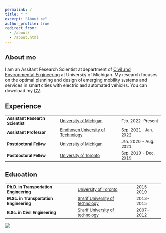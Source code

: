 ```yaml
---
permalink: /
title: " "
excerpt: "About me"
author_profile: true
redirect_from: 
  - /about/
  - /about.html
---
```



## About me

I am an Assitant Research Scientist at department of [Civil and Environmental Engineering](https://cee.engin.umich.edu/) at University of Michigan. My research focuses on the optimal planning and design of emerging mobility systems and services in smart cities with electric and automated vehicles. You can download my [CV](https://sinabahrami.github.io/files/CV_Sina_Bahrami.pdf).

## Experience

<style>
table, td, th {
   border: none!important;
  font-size: 13px
}
</style>

<table>
<tbody>
  <tr>
    <td><strong>Assistant Research Scientist</strong></td>
    <td><a href="https://umich.edu/" target="_blank" rel="noopener noreferrer">University of Michigan</a></td>
    <td>Feb. 2022-Present</td>
  </tr>
  <tr>
    <td><strong>Assistant Professor</strong></td>
    <td><a href="https://www.tue.nl/en/" target="_blank" rel="noopener noreferrer">Eindhoven University of Technology</a></td>
    <td>Sep. 2021- Jan. 2022</td>
  </tr>
  <tr>
    <td><strong>Postdoctoral Fellow</strong></td>
    <td><a href="https://umich.edu/" target="_blank" rel="noopener noreferrer">University of Michigan</a></td>
    <td>Jan. 2020 - Aug. 2021</td>
  </tr>
  <tr>
    <td><strong>Postdoctoral Fellow</strong></td>
    <td><a href="https://www.utoronto.ca/" target="_blank" rel="noopener noreferrer">University of Toronto</a></td>
    <td>Sep. 2019 - Dec. 2019</td>
  </tr>
</tbody>
</table>


## Education
<table>
<tbody>
  <tr>
    <td><strong>Ph.D. in Transportation Engineering</strong></td>
    <td><a href="https://hdl.handle.net/1807/97324" target="_blank" rel="noopener noreferrer">University of Toronto</a></td>
    <td>2015-2019</td>
  </tr>
  <tr>
    <td><strong>M.Sc. in Transportation Engineering</strong></td>
    <td><a href="https://en.sharif.edu/" target="_blank" rel="noopener noreferrer">Sharif University of technology</a></td>
    <td>2013-2015</td>
  </tr>
  <tr>
    <td><strong>B.Sc. in Civil Engineering</strong></td>
    <td><a href="https://en.sharif.edu/" target="_blank" rel="noopener noreferrer">Sharif University of technology</a></td>
    <td>2007-2012</td>
  </tr>
</tbody>
</table>

<a href="http://www.clustrmaps.com/map/Sinabahrami.github.io" title="Visit tracker for Sinabahrami.github.io"><img src="//www.clustrmaps.com/map_v2.png?d=IoWTL94tpoEy6_z94qmxBuVoPZkRs3WwgA5Of3CPfsE" /></a>
